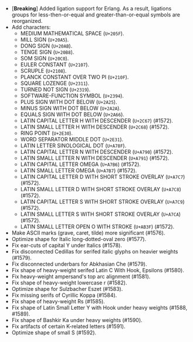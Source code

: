 * \[**Breaking**\] Added ligation support for Erlang. As a result, ligations groups for less-then-or-equal and greater-than-or-equal symbols are reorganized.
* Add characters:
  - MEDIUM MATHEMATICAL SPACE (`U+205F`).
  - MILL SIGN (`U+20A5`).
  - DONG SIGN (`U+20AB`).
  - TENGE SIGN (`U+20B8`).
  - SOM SIGN (`U+20C0`).
  - EULER CONSTANT (`U+2107`).
  - SCRUPLE (`U+2108`).
  - PLANCK CONSTANT OVER TWO PI (`U+210F`).
  - SQUARE LOZENGE (`U+2311`).
  - TURNED NOT SIGN (`U+2319`).
  - SOFTWARE-FUNCTION SYMBOL (`U+2394`).
  - PLUS SIGN WITH DOT BELOW (`U+2A25`).
  - MINUS SIGN WITH DOT BELOW (`U+2A2A`).
  - EQUALS SIGN WITH DOT BELOW (`U+2A66`).
  - LATIN CAPITAL LETTER H WITH DESCENDER (`U+2C67`) (#1572).
  - LATIN SMALL LETTER H WITH DESCENDER (`U+2C68`) (#1572).
  - RING POINT (`U+2E30`).
  - WORD SEPARATOR MIDDLE DOT (`U+2E31`).
  - LATIN LETTER SINOLOGICAL DOT (`U+A78F`).
  - LATIN CAPITAL LETTER N WITH DESCENDER (`U+A790`) (#1572).
  - LATIN SMALL LETTER N WITH DESCENDER (`U+A791`) (#1572).
  - LATIN CAPITAL LETTER OMEGA (`U+A7B6`) (#1572).
  - LATIN SMALL LETTER OMEGA (`U+A7B7`) (#1572).
  - LATIN CAPITAL LETTER D WITH SHORT STROKE OVERLAY (`U+A7C7`) (#1572).
  - LATIN SMALL LETTER D WITH SHORT STROKE OVERLAY (`U+A7C8`) (#1572).
  - LATIN CAPITAL LETTER S WITH SHORT STROKE OVERLAY (`U+A7C9`) (#1572).
  - LATIN SMALL LETTER S WITH SHORT STROKE OVERLAY (`U+A7CA`) (#1572).
  - LATIN SMALL LETTER OPEN O WITH STROKE (`U+AB3F`) (#1572).
* Make ASCII marks (grave, caret, tilde) more significant (#1576).
* Optimize shape for Italic long-dotted-oval zero (#1577).
* Fix ear-cuts of capital Y under Italics (#1578).
* Fix disconnected Cedillas for serifed italic glyphs on heavier weights (#1579).
* Fix disconnected underbars for Abkhasian Che (#1579).
* Fix shape of heavy-weight serifed Latin C With Hook, Epsilons (#1580).
* Fix heavy-weight ampersand's top arc alignment (#1581).
* Fix shape of heavy-weight lowercase r (#1582).
* Optimize shape for Sulzbacher Eszet (#1583).
* Fix missing serifs of Cyrillic Koppa (#1584).
* Fix shape of heavy-weight Rs (#1585).
* Fix shape of Latin Small Letter Y with Hook under heavy weights (#1588, #1589).
* Fix shape of Bashkir Ka under heavy weights (#1590).
* Fix artifacts of certain K-related letters (#1591).
* Optimize shape of small S (#1592).
